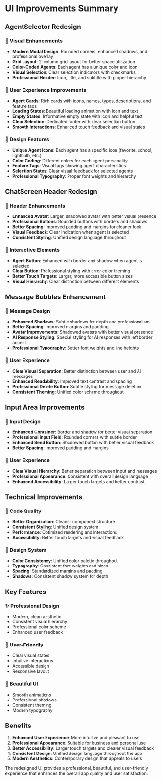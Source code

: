 # UI Improvements Summary

## AgentSelector Redesign

### 🎨 **Visual Enhancements**
- **Modern Modal Design**: Rounded corners, enhanced shadows, and professional overlay
- **Grid Layout**: 2-column grid layout for better space utilization
- **Color-Coded Agents**: Each agent has a unique color and icon
- **Visual Selection**: Clear selection indicators with checkmarks
- **Professional Header**: Icon, title, and subtitle with proper hierarchy

### 🎯 **User Experience Improvements**
- **Agent Cards**: Rich cards with icons, names, types, descriptions, and feature tags
- **Loading States**: Beautiful loading animation with icon and text
- **Empty States**: Informative empty state with icon and helpful text
- **Clear Selection**: Dedicated footer with clear selection button
- **Smooth Interactions**: Enhanced touch feedback and visual states

### 🎨 **Design Features**
- **Unique Agent Icons**: Each agent has a specific icon (favorite, school, lightbulb, etc.)
- **Color Coding**: Different colors for each agent personality
- **Feature Tags**: Visual tags showing agent characteristics
- **Selection States**: Clear visual feedback for selected agents
- **Professional Typography**: Proper font weights and hierarchy

## ChatScreen Header Redesign

### 🎨 **Header Enhancements**
- **Enhanced Avatar**: Larger, shadowed avatar with better visual presence
- **Professional Buttons**: Rounded buttons with borders and shadows
- **Better Spacing**: Improved padding and margins for cleaner look
- **Visual Feedback**: Clear indication when agent is selected
- **Consistent Styling**: Unified design language throughout

### 🎯 **Interactive Elements**
- **Agent Button**: Enhanced with border and shadow when agent is selected
- **Clear Button**: Professional styling with error color theming
- **Better Touch Targets**: Larger, more accessible button sizes
- **Visual Hierarchy**: Clear distinction between different elements

## Message Bubbles Enhancement

### 🎨 **Message Design**
- **Enhanced Shadows**: Subtle shadows for depth and professionalism
- **Better Spacing**: Improved margins and padding
- **Avatar Improvements**: Shadowed avatars with better visual presence
- **AI Response Styling**: Special styling for AI responses with left border accent
- **Professional Typography**: Better font weights and line heights

### 🎯 **User Experience**
- **Clear Visual Separation**: Better distinction between user and AI messages
- **Enhanced Readability**: Improved text contrast and spacing
- **Professional Delete Button**: Subtle styling for message deletion
- **Consistent Theming**: Unified color scheme throughout

## Input Area Improvements

### 🎨 **Input Design**
- **Enhanced Container**: Border and shadow for better visual separation
- **Professional Input Field**: Rounded corners with subtle border
- **Enhanced Send Button**: Shadowed button with better visual feedback
- **Better Spacing**: Improved padding and margins

### 🎯 **User Experience**
- **Clear Visual Hierarchy**: Better separation between input and messages
- **Professional Appearance**: Consistent with overall design language
- **Enhanced Accessibility**: Larger touch targets and better contrast

## Technical Improvements

### 🔧 **Code Quality**
- **Better Organization**: Cleaner component structure
- **Consistent Styling**: Unified design system
- **Performance**: Optimized rendering and interactions
- **Accessibility**: Better touch targets and visual feedback

### 🎨 **Design System**
- **Color Consistency**: Unified color palette throughout
- **Typography**: Consistent font weights and sizes
- **Spacing**: Standardized margins and padding
- **Shadows**: Consistent shadow system for depth

## Key Features

### ✨ **Professional Design**
- Modern, clean aesthetic
- Consistent visual hierarchy
- Professional color scheme
- Enhanced user feedback

### 🎯 **User-Friendly**
- Clear visual states
- Intuitive interactions
- Accessible design
- Responsive layout

### 🎨 **Beautiful UI**
- Smooth animations
- Professional shadows
- Consistent theming
- Modern typography

## Benefits

1. **Enhanced User Experience**: More intuitive and pleasant to use
2. **Professional Appearance**: Suitable for business and personal use
3. **Better Accessibility**: Larger touch targets and clearer visual feedback
4. **Consistent Design**: Unified design language throughout the app
5. **Modern Aesthetics**: Contemporary design that appeals to users

The redesigned UI provides a professional, beautiful, and user-friendly experience that enhances the overall app quality and user satisfaction.
